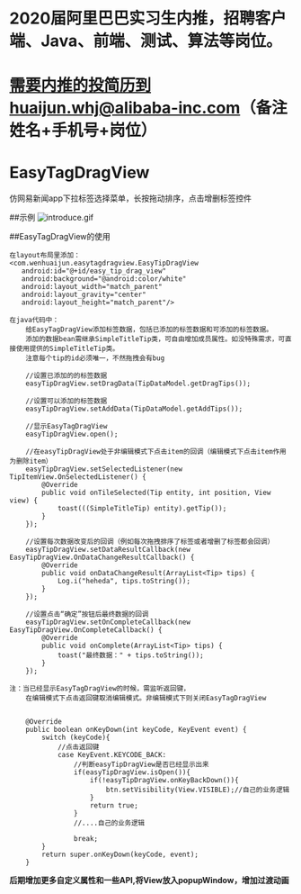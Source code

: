 # 2020届阿里巴巴实习生内推，招聘客户端、Java、前端、测试、算法等岗位。
# 需要内推的投简历到huaijun.whj@alibaba-inc.com（备注 姓名+手机号+岗位）

# EasyTagDragView
仿网易新闻app下拉标签选择菜单，长按拖动排序，点击增删标签控件

##示例
![introduce.gif](introduce.gif)


##EasyTagDragView的使用

    在layout布局里添加：
    <com.wenhuaijun.easytagdragview.EasyTipDragView
       android:id="@+id/easy_tip_drag_view"
       android:background="@android:color/white"
       android:layout_width="match_parent"
       android:layout_gravity="center"
       android:layout_height="match_parent"/>
       
    在java代码中：
        给EasyTagDragView添加标签数据，包括已添加的标签数据和可添加的标签数据。
        添加的数据bean需继承SimpleTitleTip类，可自由增加成员属性。如没特殊需求，可直接使用提供的SimpleTitleTip类。
        注意每个tip的id必须唯一，不然拖拽会有bug
        
        //设置已添加的的标签数据
        easyTipDragView.setDragData(TipDataModel.getDragTips());
        
        //设置可以添加的标签数据
        easyTipDragView.setAddData(TipDataModel.getAddTips());
        
        //显示EasyTagDragView
        easyTipDragView.open();
        
        //在easyTipDragView处于非编辑模式下点击item的回调（编辑模式下点击item作用为删除item）
        easyTipDragView.setSelectedListener(new TipItemView.OnSelectedListener() {
            @Override
            public void onTileSelected(Tip entity, int position, View view) {
                toast(((SimpleTitleTip) entity).getTip());
            }
        });
        
        //设置每次数据改变后的回调（例如每次拖拽排序了标签或者增删了标签都会回调）
        easyTipDragView.setDataResultCallback(new EasyTipDragView.OnDataChangeResultCallback() {
            @Override
            public void onDataChangeResult(ArrayList<Tip> tips) {
                Log.i("heheda", tips.toString());
            }
        });
        
        //设置点击“确定”按钮后最终数据的回调
        easyTipDragView.setOnCompleteCallback(new EasyTipDragView.OnCompleteCallback() {
            @Override
            public void onComplete(ArrayList<Tip> tips) {
                toast("最终数据：" + tips.toString());
            }
        });
        
    注：当已经显示EasyTagDragView的时候，需监听返回键，
        在编辑模式下点击返回键取消编辑模式。非编辑模式下则关闭EasyTagDragView
        
        
        @Override
        public boolean onKeyDown(int keyCode, KeyEvent event) {
            switch (keyCode){
                //点击返回键
                case KeyEvent.KEYCODE_BACK:
                    //判断easyTipDragView是否已经显示出来
                    if(easyTipDragView.isOpen()){
                        if(!easyTipDragView.onKeyBackDown()){
                            btn.setVisibility(View.VISIBLE);//自己的业务逻辑
                        }
                        return true;
                    }
                    //....自己的业务逻辑

                    break;
            }
            return super.onKeyDown(keyCode, event);
        }
        


**后期增加更多自定义属性和一些API,将View放入popupWindow，增加过渡动画**

